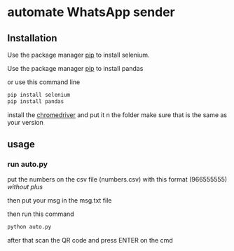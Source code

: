 # automate WhatsApp sender



## Installation

Use the package manager [pip](https://selenium-python.readthedocs.io/installation.html) to install selenium.

Use the package manager [pip](https://pandas.pydata.org/docs/getting_started/install.html) to install pandas 


or use this command line
```bash
pip install selenium
pip install pandas
```

install the [chromedriver](https://chromedriver.chromium.org/downloads) and put it n the folder make sure that is the same as your version
## usage

### run auto.py
put the numbers on the csv file (numbers.csv) with this format (966555555) *without plus*

then put your msg in the msg.txt file

then run this command
```python
python auto.py
```
after that scan the QR code and press ENTER on the cmd
